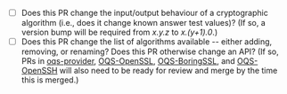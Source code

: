 <!-- Please give a brief explanation of the purpose of this pull request. -->

<!-- Does this PR resolve any issue?  If so, please reference it using automatic-closing keywords like "Fixes #123." -->

<!-- Please answer the following questions to help manage version and changes across projects. -->

* [ ] Does this PR change the input/output behaviour of a cryptographic algorithm (i.e., does it change known answer test values)?  (If so, a version bump will be required from *x.y.z* to *x.(y+1).0*.)
* [ ] Does this PR change the list of algorithms available -- either adding, removing, or renaming? Does this PR otherwise change an API? (If so, PRs in [oqs-provider](https://github.com/open-quantum-safe/oqs-provider), [OQS-OpenSSL](https://github.com/open-quantum-safe/openssl), [OQS-BoringSSL](https://github.com/open-quantum-safe/boringssl), and [OQS-OpenSSH](https://github.com/open-quantum-safe/openssh) will also need to be ready for review and merge by the time this is merged.)

<!-- Once your pull request is ready for review and passing continuous integration tests, please convert from a draft PR to a normal PR, and request a review from one of the OQS core team members. -->
